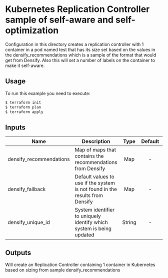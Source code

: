 # Kubernetes Replication Controller sample of self-aware and self-optimization

Configuration in this directory creates a replication controller with 1 container in a pod named test that has its size set based on the values in the densify_recommendations which is a sample of the format that would get from Densify. Also this will set a number of labels on the container to make it self-aware. 

## Usage

To run this example you need to execute:

```bash
$ terraform init
$ terraform plan
$ terraform apply
```

## Inputs

| Name | Description | Type | Default | Required |
|------|-------------|:----:|:-----:|:-----:|
| densify_recommendations | Map of maps that contains the recommendations from Densify | Map | - | Yes |
| densify_fallback | Default values to use if the system is not found in the results from Densify | Map | - | Yyes |
| densify_unique_id | System identifier to uniquely identify which system is being updated | String | - | Yes |

## Outputs

Will create an Replication Controller containing 1 container in Kubernetes based on sizing from sample densify_recommendations